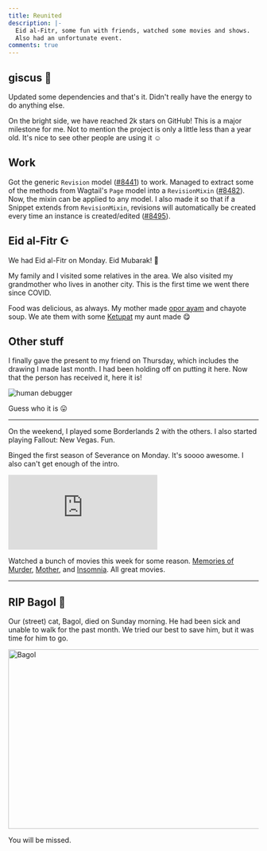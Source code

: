 ```yaml
---
title: Reunited
description: |-
  Eid al-Fitr, some fun with friends, watched some movies and shows.
  Also had an unfortunate event.
comments: true
---
```


## giscus 💎

Updated some dependencies and that's it. Didn't really have the energy to do
anything else.

On the bright side, we have reached 2k stars on GitHub! This is a major
milestone for me. Not to mention the project is only a little less than a year
old. It's nice to see other people are using it ☺️

## Work

Got the generic `Revision` model ([#8441][pr-8441]) to work. Managed to extract
some of the methods from Wagtail's `Page` model into a `RevisionMixin`
([#8482][pr-8482]). Now, the mixin can be applied to any model. I also made it
so that if a Snippet extends from `RevisionMixin`, revisions will automatically
be created every time an instance is created/edited ([#8495][pr-8495]).

## Eid al-Fitr ☪️

We had Eid al-Fitr on Monday. Eid Mubarak! 🙏

My family and I visited some relatives in the area. We also visited my
grandmother who lives in another city. This is the first time we went there
since COVID.

Food was delicious, as always. My mother made [opor ayam][opor-ayam] and chayote
soup. We ate them with some [Ketupat][ketupat] my aunt made 😋

## Other stuff

I finally gave the present to my friend on Thursday, which includes the
drawing I made last month. I had been holding off on putting it here. Now that
the person has received it, here it is!

![human debugger](/img/uploads/human_debugger_resized.png)

Guess who it is 😛

---

On the weekend, I played some Borderlands 2 with the others. I also started
playing Fallout: New Vegas. Fun.

Binged the first season of Severance on Monday. It's soooo awesome. I also can't
get enough of the intro.

<iframe src="https://www.youtube.com/embed/NmS3m0OG-Ug" title="YouTube" frameBorder="0" allow="accelerometer; autoplay; clipboard-write; encrypted-media; gyroscope; picture-in-picture" allowFullScreen></iframe>

Watched a bunch of movies this week for some reason. [Memories of Murder][mom],
[Mother][mother], and [Insomnia][insomnia]. All great movies.

---

## RIP Bagol 🥀

Our (street) cat, Bagol, died on Sunday morning. He had been sick and unable to
walk for the past month. We tried our best to save him, but it was time for him
to go.

<img
  class="max-w-xl"
  src="https://cdn.laymonage.com/personal/img/bagol.jpg"
  alt="Bagol"
  width="640"
  height="360" />

You will be missed.

[pr-8441]: https://github.com/wagtail/wagtail/pull/8441
[pr-8482]: https://github.com/wagtail/wagtail/pull/8482
[pr-8495]: https://github.com/wagtail/wagtail/pull/8495
[opor-ayam]: https://en.wikipedia.org/wiki/Opor_ayam
[chayote]: https://en.wikipedia.org/wiki/Chayote
[ketupat]: https://en.wikipedia.org/wiki/Ketupat
[mom]: https://en.wikipedia.org/wiki/Memories_of_Murder
[mother]: https://en.wikipedia.org/wiki/Mother_(2009_film)
[insomnia]: https://en.wikipedia.org/wiki/Insomnia_(2002_film)
